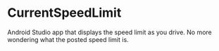 # CurrentSpeedLimit
Android Studio app that displays the speed limit as you drive.  No more wondering what the posted speed limit is.
